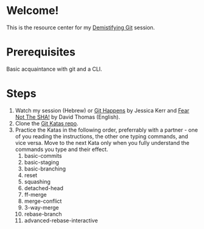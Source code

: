 # Welcome!
This is the resource center for my [Demistifying Git](https://docs.google.com/presentation/d/1S8k61SEJDk4WRUb7y2mjyo1044uekd-X1b-FN2BEUaw/edit#slide=id.g5977da965b_2_608) session. 

# Prerequisites
Basic acquaintance with git and a CLI.

# Steps
1. Watch my session (Hebrew) or [Git Happens](https://www.youtube.com/watch?v=yCh6TSLIQBQ&feature=youtu.be) by Jessica Kerr and [Fear Not The SHA!](https://www.youtube.com/watch?v=P6jD966jzlk&feature=youtu.be) by David Thomas (English).
1. Clone the [Git Katas repo](https://github.com/praqma-training/git-katas).
1. Practice the Katas in the following order, preferrably with a partner - one of you reading the instructions, the other one typing commands, and vice versa. Move to the next Kata only when you fully understand the commands you type and their effect.
    1. basic-commits
    1. basic-staging
    1. basic-branching
    1. reset
    1. squashing
    1. detached-head
    1. ff-merge
    1. merge-conflict
    1. 3-way-merge
    1. rebase-branch
    1. advanced-rebase-interactive
    
